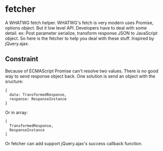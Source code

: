 fetcher
=======

A WHATWG fetch helper. WHATWG's fetch is very modern uses Promise, options object. But it low level API.
Developers have to deal with some detail. ex: Post parameter serialize, transform response JSON to JavaScript object.
So here is the fetcher to help you deal with these stuff. Inspired by jQuery.ajax.

Constraint
----------

Because of ECMAScript Promise can't resolve two values. There is no good way to send response object back.
One solution is send an object with the sructure:

    {
      data: TransformedResponse,
      response: ResponseInstance
    }

Or in array:

    [
      TransformedResponse,
      ResponseInstance
    ]

Or fetcher can add support jQuery.ajax's success callback function.
